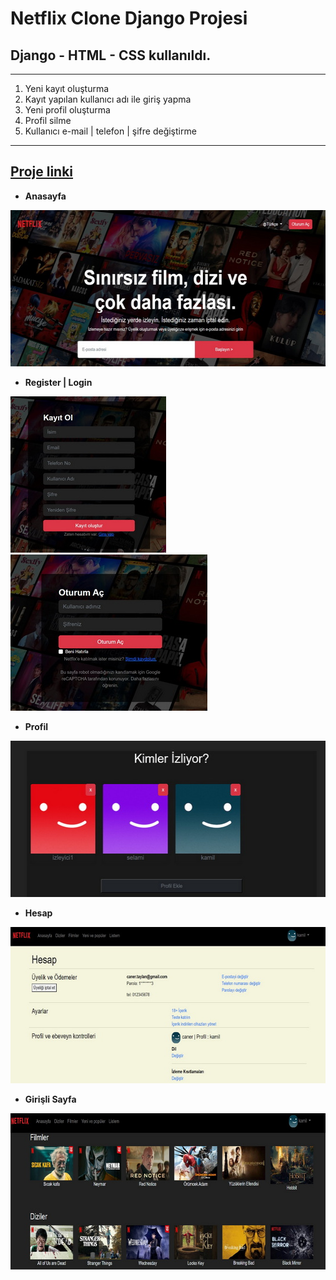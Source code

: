 # **Netflix Clone Django Projesi**
## Django - HTML  - CSS kullanıldı.

---
1. Yeni kayıt oluşturma
2. Kayıt yapılan kullanıcı adı ile giriş yapma
3. Yeni profil oluşturma
4. Profil silme
5. Kullanıcı e-mail | telefon | şifre değiştirme
---
[Proje linki](http://ctaylan.pythonanywhere.com)
---
- **Anasayfa**
<img src="/pics/main_page.jpg" alt="AnaSayfa" height="250">

- **Register | Login**

<img src="/pics/register.jpg" alt="register" height="250"> <img src="/pics/login.jpg" alt="login" height="250">

- **Profil**
<img src="/pics/profil.jpg" alt="profil" height="250">

- **Hesap**
<img src="/pics/hesap.jpg" alt="hesap" height="250">

- **Girişli Sayfa**
<img src="/pics/dizi-film.jpg" alt="GirişliSayfa" height="250">

